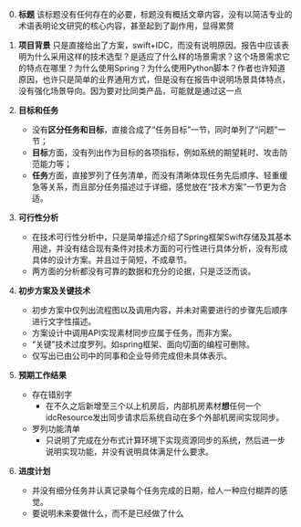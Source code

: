 0. **标题**
	该标题没有任何存在的必要，标题没有概括文章内容，没有以简洁专业的术语表明论文研究的核心内容，甚至起到了副作用，显得累赘

1. **项目背景**
	只是直接给出了方案，swift+IDC，而没有说明原因。报告中应该表明为什么采用这样的技术选型？是适应了什么样的场景需求？这个场景需求它的特点在哪里？为什么使用Spring？为什么使用Python脚本？作者也许知道原因，也许只是简单的业界通用方式，但是没有在报告中说明场景具体特点，没有强化场景导向。因为要对比同类产品，可能就是通过这一点

2. **目标和任务**
	* 没有**区分任务和目标**，直接合成了“任务目标”一节，同时单列了“问题”一节；
	* **目标**方面，没有列出作为目标的各项指标，例如系统的期望耗时、攻击防范能力等；
	* **任务**方面，直接罗列了任务清单，而没有清晰体现任务先后顺序、轻重缓急等关系，而且部分任务描述过于详细，感觉放在“技术方案”一节更为合适。

3. **可行性分析**
	* 在技术可行性分析中，只是简单描述介绍了Spring框架Swift存储及其基本用途，并没有结合现有条件对技术方面的可行性进行具体分析，没有形成具体的设计方案。并且过于简短，不成章节。
	* 两方面的分析都没有可靠的数据和充分的论据，只是泛泛而谈。

4. **初步方案及关键技术**
	* 初步方案中仅列出流程图以及调用内容，并未对需要进行的步骤先后顺序进行文字性描述。
	* 方案设计中调用API实现素材同步应属于任务，而非方案。
	* “关键”技术过度罗列。如spring框架、面向切面的编程可删除。
	* 仅写出已由公司中的同事和企业导师完成但未具体表示。   

5. **预期工作结果**
	* 存在错别字
		* 在不久之后新增至三个以上机房后，内部机房素材**想**任何一个idcResource发出同步请求后系统自动在多个外部机房间实现同步。
	* 罗列功能清单  
		* 只说明了完成在分布式计算环境下实现资源同步的系统，然后进一步说明实现功能，并没有说明具体满足什么要求。

6. **进度计划**
	* 并没有细分任务并认真记录每个任务完成的日期，给人一种应付糊弄的感觉。
	* 要说明未来要做什么，而不是已经做了什么
